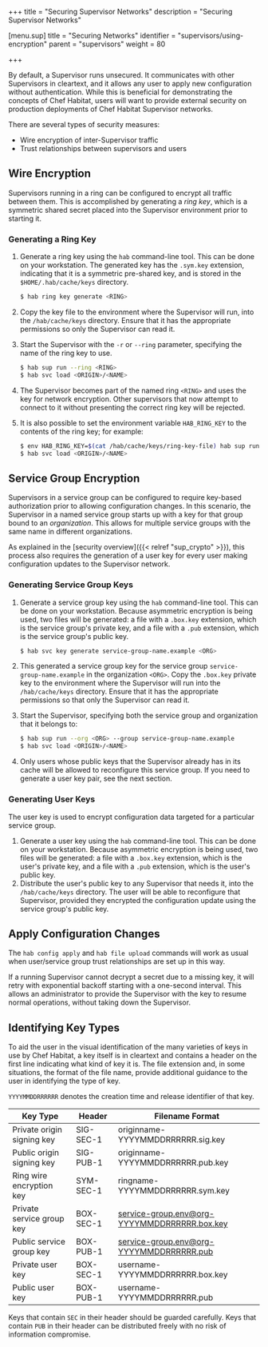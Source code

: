 +++
title = "Securing Supervisor Networks"
description = "Securing Supervisor Networks"


[menu.sup]
    title = "Securing Networks"
    identifier = "supervisors/using-encryption"
    parent = "supervisors"
    weight = 80

+++

By default, a Supervisor runs unsecured. It communicates with other Supervisors in cleartext, and it allows any user to apply new configuration without authentication. While this is beneficial for demonstrating the concepts of Chef Habitat, users will want to provide external security on production deployments of Chef Habitat Supervisor networks.

There are several types of security measures:

* Wire encryption of inter-Supervisor traffic
* Trust relationships between supervisors and users

## Wire Encryption

Supervisors running in a ring can be configured to encrypt all traffic between them. This is accomplished by generating a _ring key_, which is a symmetric shared secret placed into the Supervisor environment prior to starting it.

### Generating a Ring Key

1. Generate a ring key using the `hab` command-line tool. This can be done on your workstation. The generated key has the `.sym.key` extension, indicating that it is a symmetric pre-shared key, and is stored in the `$HOME/.hab/cache/keys` directory.

    ```bash
    $ hab ring key generate <RING>
    ```

2. Copy the key file to the environment where the Supervisor will run, into the `/hab/cache/keys` directory. Ensure that it has the appropriate permissions so only the Supervisor can read it.
3. Start the Supervisor with the `-r` or `--ring` parameter, specifying the name of the ring key to use.

    ```bash
    $ hab sup run --ring <RING>
    $ hab svc load <ORIGIN>/<NAME>
    ```

4. The Supervisor becomes part of the named ring `<RING>` and uses the key for network encryption. Other supervisors that now attempt to connect to it without presenting the correct ring key will be rejected.
5. It is also possible to set the environment variable `HAB_RING_KEY` to the contents of the ring key; for example:

    ```bash
    $ env HAB_RING_KEY=$(cat /hab/cache/keys/ring-key-file) hab sup run
    $ hab svc load <ORIGIN>/<NAME>
    ```

## Service Group Encryption

Supervisors in a service group can be configured to require key-based authorization prior to allowing configuration changes. In this scenario, the Supervisor in a named service group starts up with a key for that group bound to an _organization_. This allows for multiple service groups with the same name in different organizations.

As explained in the [security overview]({{< relref "sup_crypto" >}}), this process also requires the generation of a user key for every user making configuration updates to the Supervisor network.

### Generating Service Group Keys

1. Generate a service group key using the `hab` command-line tool. This can be done on your workstation. Because asymmetric encryption is being used, two files will be generated: a file with a `.box.key` extension, which is the service group's private key, and a file with a `.pub` extension, which is the service group's public key.

    ```bash
    $ hab svc key generate service-group-name.example <ORG>
    ```

2. This generated a service group key for the service group `service-group-name.example` in the organization `<ORG>`. Copy the `.box.key` private key to the environment where the Supervisor will run into the `/hab/cache/keys` directory. Ensure that it has the appropriate permissions so that only the Supervisor can read it.
3. Start the Supervisor, specifying both the service group and organization that it belongs to:

    ```bash
    $ hab sup run --org <ORG> --group service-group-name.example
    $ hab svc load <ORIGIN>/<NAME>
    ```

4. Only users whose public keys that the Supervisor already has in its cache will be allowed to reconfigure this service group. If you need to generate a user key pair, see the next section.

### Generating User Keys

The user key is used to encrypt configuration data targeted for a particular service group.

1. Generate a user key using the `hab` command-line tool. This can be done on your workstation. Because asymmetric encryption is being used, two files will be generated: a file with a `.box.key` extension, which is the user's private key, and a file with a `.pub` extension, which is the user's public key.
2. Distribute the user's public key to any Supervisor that needs it, into the `/hab/cache/keys` directory. The user will be able to reconfigure that Supervisor, provided they encrypted the configuration update using the service group's public key.

## Apply Configuration Changes

The `hab config apply` and `hab file upload` commands will work as usual when user/service group trust relationships are set up in this way.

If a running Supervisor cannot decrypt a secret due to a missing key, it will retry with exponential backoff starting with a one-second interval. This allows an administrator to provide the Supervisor with the key to resume normal operations, without taking down the Supervisor.

## Identifying Key Types

To aid the user in the visual identification of the many varieties of keys in use by Chef Habitat, a key itself is in cleartext and contains a header on the first line indicating what kind of key it is. The file extension and, in some situations, the format of the file name, provide additional guidance to the user in identifying the type of key.

`YYYYMMDDRRRRRR` denotes the creation time and release identifier of that key.

| Key Type | Header | Filename Format |
|----------|--------|-----------------|
| Private origin signing key | SIG-SEC-1 | originname-YYYYMMDDRRRRRR.sig.key |
| Public origin signing key | SIG-PUB-1 | originname-YYYYMMDDRRRRRR.pub.key |
| Ring wire encryption key | SYM-SEC-1 | ringname-YYYYMMDDRRRRRR.sym.key |
| Private service group key | BOX-SEC-1 | service-group.env@org-YYYYMMDDRRRRRR.box.key |
| Public service group key | BOX-PUB-1 | service-group.env@org-YYYYMMDDRRRRRR.pub |
| Private user key | BOX-SEC-1 | username-YYYYMMDDRRRRRR.box.key |
| Public user key | BOX-PUB-1 | username-YYYYMMDDRRRRRR.pub |

Keys that contain `SEC` in their header should be guarded carefully. Keys that contain `PUB` in their header can be distributed freely with no risk of information compromise.
